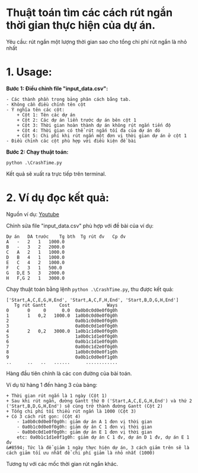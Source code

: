 Thuật toán tìm các cách rút ngắn thời gian thực hiện của dự án.
=============

Yêu cầu: rút ngắn một lượng thời gian sao cho tổng chi phí rút ngắn là nhỏ nhất

# **1. Usage:**

**Bước 1: Điều chỉnh file "input_data.csv":**

	- Các thành phần trong bảng phân cách bằng tab.
	- Không cần điều chỉnh tên cột
	- Ý nghĩa tên các cột:
		+ Cột 1: Tên các dự án
		+ Cột 2: Các dự án liền trước dự án bên cột 1
		+ Cột 3: Thời gian hoàn thành dự án không rút ngắn tiến độ
		+ Cột 4: Thời gian có thể rút ngắn tối đa của dự án đó
		+ Cột 5: Chi phí khi rút ngắn một đơn vị thời gian dự án ở cột 1 
	- Điều chỉnh các cột phù hợp với điều kiện đề bài
**Bước 2: Chạy thuật toán:**

	python .\CrashTime.py
	
	
Kết quả sẽ xuất ra trực tiếp trên terminal.  


# **2. Ví dụ đọc kết quả:**

Nguồn ví dụ: [Youtube](https://www.youtube.com/watch?v=qNSTP88FHWA&t=764s)

Chỉnh sửa file "input_data.csv" phù hợp với đề bài của ví dụ:

	Dự án	DA trước	Tg bth	Tg rút đv	Cp đv
	A	-	2	1	1000.0
	B	-	3	2	2000.0
	C	A	2	1	1000.0
	D	B	4	1	1000.0
	E	C	4	2	1000.0
	F	C	3	1	500.0
	G	D,E	5	3	2000.0
	H	F,G	2	1	3000.0

Chạy thuật toán bằng lệnh `python .\CrashTime.py`, thu được kết quả: 

```
['Start,A,C,E,G,H,End', 'Start,A,C,F,H,End', 'Start,B,D,G,H,End']
   Tg rút Gantt     Cost              Ways
0       0     0      0.0  0a0b0c0d0e0f0g0h
1       1   0,2   1000.0  1a0b0c0d0e0f0g0h
2                         0a0b1c0d0e0f0g0h
3                         0a0b0c0d1e0f0g0h
4       2   0,2   3000.0  1a0b1c1d0e0f0g0h
5                         1a0b0c1d1e0f0g0h
6                         0a0b1c1d1e0f0g0h
7                         0a0b0c1d2e0f0g0h
8                         1a0b0c0d0e0f1g0h
9                         0a0b1c0d0e0f1g0h
..      ..   ..	  ......      ............
```

Hàng đầu tiên chính là các con đường của bài toán.

Ví dụ từ hàng 1 đến hàng 3 của bảng: 

	+ Thời gian rút ngắn là 1 ngày (Cột 1)
	+ Sau khi rút ngắn, đường Gantt thứ 0 ('Start,A,C,E,G,H,End') và thứ 2 ('Start,B,D,G,H,End') sẽ cùng trở thành đường Gantt (Cột 2)
	+ Tổng chi phí tối thiểu rút ngắn là 1000 (Cột 3)
	+ Có 3 cách rút gọn: (Cột 4)
		- 1a0b0c0d0e0f0g0h: giảm dự án A 1 đơn vị thời gian
		- 0a0b1c0d0e0f0g0h: giảm dự án C 1 đơn vị thời gian
		- 0a0b0c0d1e0f0g0h: giảm dự án E 1 đơn vị thời gian 
		etc: 0a0b1c1d1e0f1g0h: giảm dự án C 1 đv, dự án D 1 đv, dự án E 1 đv	
	&#8594; Tức là để giảm 1 ngày thực hiện dự án, 3 cách giảm trên sẽ là cách giảm tối ưu nhất để chi phí giảm là nhỏ nhất (1000)  

Tương tự với các mốc thời gian rút ngắn khác.

